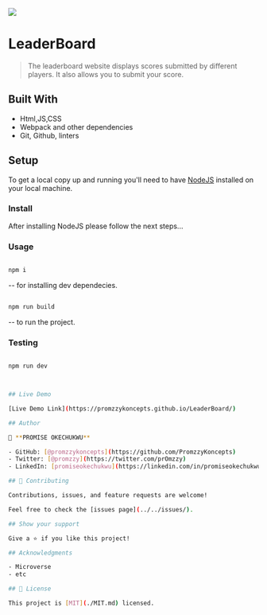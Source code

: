 ![](https://img.shields.io/badge/Microverse-blueviolet)

# LeaderBoard

> The leaderboard website displays scores submitted by different players. It also allows you to submit your score.

## Built With

- Html,JS,CSS
- Webpack and other dependencies
- Git, Github, linters

## Setup

To get a local copy up and running you'll need to have [NodeJS](https://nodejs.org/en/download/) installed on your local machine.

### Install

After installing NodeJS please follow the next steps...

### Usage

```bash

npm i

```

-- for installing dev dependecies.

```bash

npm run build

```

-- to run the project.

### Testing

```bash

npm run dev



## Live Demo

[Live Demo Link](https://promzzykoncepts.github.io/LeaderBoard/)

## Author

👤 **PROMISE OKECHUKWU**

- GitHub: [@promzzykoncepts](https://github.com/PromzzyKoncepts)
- Twitter: [@promzzy](https://twitter.com/prOmzzy)
- LinkedIn: [promiseokechukwu](https://linkedin.com/in/promiseokechukwu)

## 🤝 Contributing

Contributions, issues, and feature requests are welcome!

Feel free to check the [issues page](../../issues/).

## Show your support

Give a ⭐️ if you like this project!

## Acknowledgments

- Microverse
- etc

## 📝 License

This project is [MIT](./MIT.md) licensed.
```
